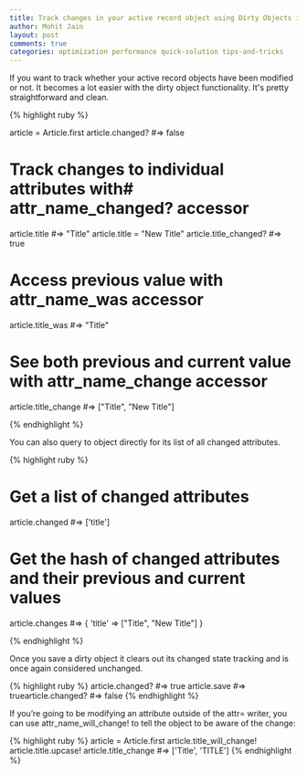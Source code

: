 ```yaml
---
title: Track changes in your active record object using Dirty Objects in Rails
author: Mohit Jain
layout: post
comments: true
categories: optimization performance quick-solution tips-and-tricks
---
```

If you want to track whether your active record objects have been modified or not. It becomes a lot easier with the dirty object functionality. It's pretty straightforward and clean.

{% highlight ruby %}

  article = Article.first
  article.changed?  #=> false

  # Track changes to individual attributes with# attr_name_changed? accessor
  article.title  #=> "Title"
  article.title = "New Title"
  article.title_changed? #=> true

  # Access previous value with attr_name_was accessor
  article.title_was  #=> "Title"

  # See both previous and current value with attr_name_change accessor
  article.title_change  #=> ["Title", "New Title"]

{% endhighlight %}

You can also query to object directly for its list of all changed attributes.

{% highlight ruby %}

  # Get a list of changed attributes
  article.changed  #=> ['title']
  # Get the hash of changed attributes and their previous and current values
  article.changes  #=> { 'title' => ["Title", "New Title"] }

{% endhighlight %}

Once you save a dirty object it clears out its changed state tracking and is once again considered unchanged.

{% highlight ruby %}
  article.changed?  #=> true
  article.save  #=> truearticle.changed?  #=> false
{% endhighlight %}

If you’re going to be modifying an attribute outside of the attr= writer, you can use attr\_name\_will_change! to tell the object to be aware of the change:

{% highlight ruby %}
  article = Article.first
  article.title_will_change!
  article.title.upcase!
  article.title_change  #=> ['Title', 'TITLE']
{% endhighlight %}

